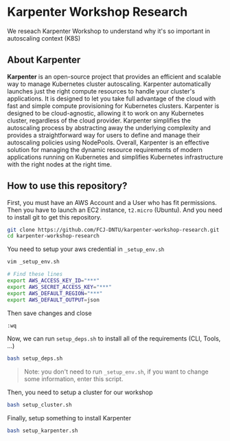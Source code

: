 # Karpenter Workshop Research

We reseach Karpenter Workshop to understand why it's so important in autoscaling context (K8S)

## About Karpenter

**Karpenter** is an open-source project that provides an efficient and scalable way to manage Kubernetes cluster autoscaling. Karpenter automatically launches just the right compute resources to handle your cluster's applications. It is designed to let you take full advantage of the cloud with fast and simple compute provisioning for Kubernetes clusters. Karpenter is designed to be cloud-agnostic, allowing it to work on any Kubernetes cluster, regardless of the cloud provider. Karpenter simplifies the autoscaling process by abstracting away the underlying complexity and provides a straightforward way for users to define and manage their autoscaling policies using NodePools. Overall, Karpenter is an effective solution for managing the dynamic resource requirements of modern applications running on Kubernetes and simplifies Kubernetes infrastructure with the right nodes at the right time.

## How to use this repository?

First, you must have an AWS Account and a User who has fit permissions. Then you have to launch an EC2 instance, `t2.micro` (Ubuntu). And you need to install git to get this repository.

```bash
git clone https://github.com/FCJ-DNTU/karpenter-workshop-research.git
cd karpenter-workshop-research
```

You need to setup your aws credential in `_setup_env.sh`

```bash
vim _setup_env.sh
```

```bash
# Find these lines
export AWS_ACCESS_KEY_ID="***"
export AWS_SECRET_ACCESS_KEY="***"
export AWS_DEFAULT_REGION="***"
export AWS_DEFAULT_OUTPUT=json
```

Then save changes and close

```bash
:wq
```

Now, we can run `setup_deps.sh` to install all of the requirements (CLI, Tools, ...)

```bash
bash setup_deps.sh
```

> Note: you don't need to run `_setup_env.sh`, if you want to change some information, enter this script.

Then, you need to setup a cluster for our workshop

```bash
bash setup_cluster.sh
```

Finally, setup something to install Karpenter

```bash
bash setup_karpenter.sh
```
